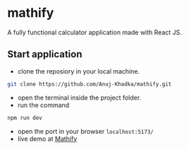 # mathify
A fully functional calculator application made with React JS.

## Start application
- clone the reposiory in your local machine.
```bash
git clone https://github.com/Anuj-Khadka/mathify.git
```
- open the terminal inside the project folder.
- run the command
```bash
npm run dev
```
- open the port in your browser `localhost:5173/`
- live demo at <a href="https://mathify.netlify.app">Mathify</a>
